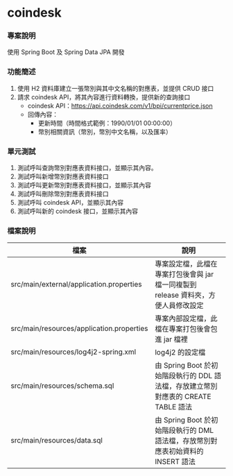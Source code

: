 # coindesk

### 專案說明
使用 Spring Boot 及 Spring Data JPA 開發

### 功能簡述
1. 使用 H2 資料庫建立一張幣別與其中文名稱的對應表，並提供 CRUD 接口
2. 請求 coindesk API，將其內容進行資料轉換，提供新的查詢接口
    - coindesk API：https://api.coindesk.com/v1/bpi/currentprice.json
    - 回傳內容：
        - 更新時間（時間格式範例：1990/01/01 00:00:00）
        - 幣別相關資訊（幣別，幣別中文名稱，以及匯率）
	
### 單元測試
1. 測試呼叫查詢幣別對應表資料接口，並顯示其內容。
2. 測試呼叫新增幣別對應表資料接口
3. 測試呼叫更新幣別對應表資料接口，並顯示其內容
4. 測試呼叫刪除幣別對應表資料接口
5. 測試呼叫 coindesk API，並顯示其內容
6. 測試呼叫新的 coindesk 接口，並顯示其內容

### 檔案說明
|檔案|說明|
|-|-|
|src/main/external/application.properties|專案設定檔，此檔在專案打包後會與 jar 檔一同複製到 release 資料夾，方便人員修改設定|
|src/main/resources/application.properties|專案內部設定檔，此檔在專案打包後會包進 jar 檔裡|
|src/main/resources/log4j2-spring.xml|log4j2 的設定檔|
|src/main/resources/schema.sql|由 Spring Boot 於初始階段執行的 DDL 語法檔，存放建立幣別對應表的 CREATE TABLE 語法|
|src/main/resources/data.sql|由 Spring Boot 於初始階段執行的 DML 語法檔，存放幣別對應表初始資料的 INSERT 語法|
